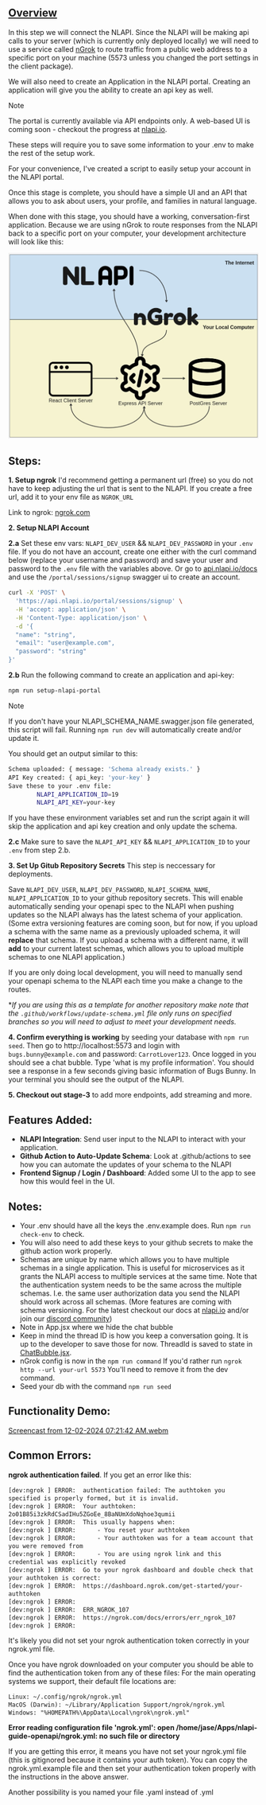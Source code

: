 ## [Overview](https://drive.google.com/file/d/1mdbI9zAPkK8Pc5DUAu5ynWL-ZV9Mv5GP/view?usp=sharing)

In this step we will connect the NLAPI. Since the NLAPI will be making api calls to your server (which is currently only deployed locally) we will need to use a service called [nGrok](https://ngrok.com/) to route traffic from a public web address to a specific port on your machine (5573 unless you changed the port settings in the client package).

We will also need to create an Application in the NLAPI portal. Creating an application will give you the ability to create an api key as well.

> [!NOTE]  
> The portal is currently available via API endpoints only. A web-based UI is coming soon - checkout the progress at [nlapi.io](https://nlapi.io).

These steps will require you to save some information to your .env to make the rest of the setup work.

For your convenience, I've created a script to easily setup your account in the NLAPI portal.

Once this stage is complete, you should have a simple UI and an API that allows you to ask about users, your profile, and families in natural language.

When done with this stage, you should have a working, conversation-first application. Because we are using nGrok to route responses from the NLAPI back to a specific port on your computer, your development architecture will look like this:

![NLAPI Local Architecture](./assets/nlapi-local-architecture.jpg)

## Steps:

**1. Setup ngrok**
I'd recommend getting a permanent url (free) so you do not have to keep adjusting the url that is sent to the NLAPI. If you create a free url, add it to your env file as `NGROK_URL`

Link to ngrok: [ngrok.com](https://ngrok.com/)

**2. Setup NLAPI Account**

**2.a** Set these env vars: `NLAPI_DEV_USER` && `NLAPI_DEV_PASSWORD` in your `.env` file. If you do not have an account, create one either with the curl command below (replace your username and password) and save your user and password to the `.env` file with the variables above. Or go to [api.nlapi.io/docs](https://api.nlapi.io/docs#/Portal/signup_user_portal_sessions_signup_post) and use the `/portal/sessions/signup` swagger ui to create an account.

```bash
curl -X 'POST' \
  'https://api.nlapi.io/portal/sessions/signup' \
  -H 'accept: application/json' \
  -H 'Content-Type: application/json' \
  -d '{
  "name": "string",
  "email": "user@example.com",
  "password": "string"
}'
```

**2.b** Run the following command to create an application and api-key:

```bash
npm run setup-nlapi-portal
```

> [!NOTE]
> If you don't have your NLAPI_SCHEMA_NAME.swagger.json file generated, this script will fail. Running `npm run dev` will automatically create and/or update it.

You should get an output similar to this:

```bash
Schema uploaded: { message: 'Schema already exists.' }
API Key created: { api_key: 'your-key' }
Save these to your .env file:
        NLAPI_APPLICATION_ID=19
        NLAPI_API_KEY=your-key
```

If you have these environment variables set and run the script again it will skip the application and api key creation and only update the schema.

**2.c** Make sure to save the `NLAPI_API_KEY` && `NLAPI_APPLICATION_ID` to your `.env` from step 2.b.

**3. Set Up Gitub Repository Secrets**
This step is neccessary for deployments.

Save `NLAPI_DEV_USER`, `NLAPI_DEV_PASSWORD`, `NLAPI_SCHEMA_NAME`, `NLAPI_APPLICATION_ID` to your github repository secrets.
This will enable automatically sending your openapi spec to the NLAPI when pushing updates so the NLAPI always has the latest schema of your application. (Some extra versioning features are coming soon, but for now, if you upload a schema with the same name as a previously uploaded schema, it will **replace** that schema. If you upload a schema with a different name, it will **add** to your current latest schemas, which allows you to upload multiple schemas to one NLAPI application.)

If you are only doing local development, you will need to manually send your openapi schema to the NLAPI each time you make a change to the routes.

\*_If you are using this as a template for another repository make note that the `.github/workflows/update-schema.yml` file only runs on specified branches so you will need to adjust to meet your development needs._

**4. Confirm everything is working** by seeding your database with `npm run seed`. Then go to http://localhost:5573 and login with `bugs.bunny@example.com` and password: `CarrotLover123`. Once logged in you should see a chat bubble. Type 'what is my profile information'. You should see a response in a few seconds giving basic information of Bugs Bunny. In your terminal you should see the output of the NLAPI.

**5. Checkout out stage-3** to add more endpoints, add streaming and more.

## Features Added:

- **NLAPI Integration**: Send user input to the NLAPI to interact with your application.
- **Github Action to Auto-Update Schema**: Look at .github/actions to see how you can automate the updates of your schema to the NLAPI
- **Frontend Signup / Login / Dashboard**: Added some UI to the app to see how this would feel in the UI.

## Notes:

- Your .env should have all the keys the .env.example does. Run `npm run check-env` to check.
- You will also need to add these keys to your github secrets to make the github action work properly.
- Schemas are unique by name which allows you to have multiple schemas in a single application. This is useful for microservices as it grants the NLAPI access to multiple services at the same time. Note that the authentication system needs to be the same across the multiple schemas. I.e. the same user authorization data you send the NLAPI should work across all schemas. (More features are coming with schema versioning. For the latest checkout our docs at [nlapi.io](nlapi.io) and/or join our [discord community](https://discord.gg/bcjmGnbj8d))
- Note in App.jsx where we hide the chat bubble
- Keep in mind the thread ID is how you keep a conversation going. It is up to the developer to save those for now. ThreadId is saved to state in [ChatBubble.jsx](/packages/client/src/components/ChatBubble.jsx).
- nGrok config is now in the `npm run command` If you'd rather run `ngrok http --url your-url 5573` You'll need to remove it from the dev command.
- Seed your db with the command `npm run seed`

## Functionality Demo: 
[Screencast from 12-02-2024 07:21:42 AM.webm](https://github.com/user-attachments/assets/d9351c95-d904-414a-82c5-7adeffd3c543)


## Common Errors:

**ngrok authentication failed**.
If you get an error like this:

```
[dev:ngrok ] ERROR:  authentication failed: The authtoken you specified is properly formed, but it is invalid.
[dev:ngrok ] ERROR:  Your authtoken: 2o01B85i3zkRdCSadIHu5ZGoEe_8BaNUmXdoNqhoe3qumii
[dev:ngrok ] ERROR:  This usually happens when:
[dev:ngrok ] ERROR:      - You reset your authtoken
[dev:ngrok ] ERROR:      - Your authtoken was for a team account that you were removed from
[dev:ngrok ] ERROR:      - You are using ngrok link and this credential was explicitly revoked
[dev:ngrok ] ERROR:  Go to your ngrok dashboard and double check that your authtoken is correct:
[dev:ngrok ] ERROR:  https://dashboard.ngrok.com/get-started/your-authtoken
[dev:ngrok ] ERROR:
[dev:ngrok ] ERROR:  ERR_NGROK_107
[dev:ngrok ] ERROR:  https://ngrok.com/docs/errors/err_ngrok_107
[dev:ngrok ] ERROR:
```

It's likely you did not set your ngrok authentication token correctly in your ngrok.yml file.

Once you have ngrok downloaded on your computer you should be able to find the authentication token from any of these files: For the main operating systems we support, their default file locations are:

```
Linux: ~/.config/ngrok/ngrok.yml
MacOS (Darwin): ~/Library/Application Support/ngrok/ngrok.yml
Windows: "%HOMEPATH%\AppData\Local\ngrok\ngrok.yml"
```

**Error reading configuration file 'ngrok.yml': open /home/jase/Apps/nlapi-guide-openapi/ngrok.yml: no such file or directory**

If you are getting this error, it means you have not set your ngrok.yml file (this is gitignored because it contains your auth token). You can copy the ngrok.yml.example file and then set your authentication token properly with the instructions in the above answer.

Another possibility is you named your file .yaml instead of .yml
